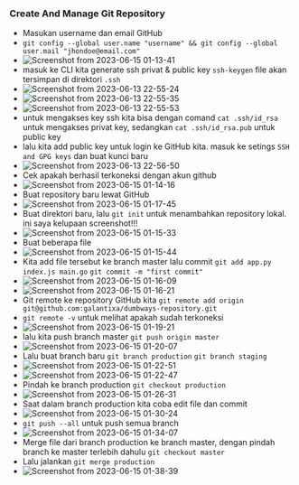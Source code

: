 ### Create And Manage Git Repository
- Masukan username dan email GitHub
- ```git config --global user.name "username" && git config --global user.mail "jhondoe@email.com"```
- ![Screenshot from 2023-06-15 01-13-41](https://github.com/galantixa/dumbways-repository/assets/92994294/477feb39-9800-4eb4-848b-052b0273a9e5)
- masuk ke CLI kita generate ssh privat & public key ```ssh-keygen``` file akan tersimpan di direktori ```.ssh```
- ![Screenshot from 2023-06-13 22-55-24](https://github.com/galantixa/dumbways-repository/assets/92994294/99ad5b01-27aa-41d1-a858-6a6c1b243f6b)
- ![Screenshot from 2023-06-13 22-55-35](https://github.com/galantixa/dumbways-repository/assets/92994294/e34fbbc1-253d-4eca-a0ff-d821974c6af5)
- ![Screenshot from 2023-06-13 22-55-53](https://github.com/galantixa/dumbways-repository/assets/92994294/154ed3d1-0638-49f6-9adf-9bb78f5b1b95)
- untuk mengakses key ssh kita bisa dengan comand ```cat .ssh/id_rsa``` untuk mengakses privat key, sedangkan ```cat .ssh/id_rsa.pub``` untuk public key
- lalu kita add public key untuk login ke GitHub kita. masuk ke setings ```SSH and GPG keys``` dan buat kunci baru
- ![Screenshot from 2023-06-13 22-56-50](https://github.com/galantixa/dumbways-repository/assets/92994294/75501433-5b43-4be4-b205-c081d034be3f)
- Cek apakah berhasil terkoneksi dengan akun github
- ![Screenshot from 2023-06-15 01-14-16](https://github.com/galantixa/dumbways-repository/assets/92994294/1bce6a38-d70e-42a9-88b9-5024e54bdfc4)
- Buat repository baru lewat GitHub
- ![Screenshot from 2023-06-15 01-17-45](https://github.com/galantixa/dumbways-repository/assets/92994294/1260c654-986e-4713-89a9-170f5705dd49)
- Buat direktori baru, lalu ```git init``` untuk menambahkan repository lokal. ini saya kelupaan screenshot!!!
- ![Screenshot from 2023-06-15 01-15-33](https://github.com/galantixa/dumbways-repository/assets/92994294/d14dd226-aa00-4a64-88d0-fdc902f01d7d)
- Buat beberapa file
- ![Screenshot from 2023-06-15 01-15-44](https://github.com/galantixa/dumbways-repository/assets/92994294/5691c304-5227-4d3f-a33f-1dede93b5632)
- Kita add file tersebut ke branch master lalu commit ```git add app.py index.js main.go``` ```git commit -m "first commit"```
- ![Screenshot from 2023-06-15 01-16-09](https://github.com/galantixa/dumbways-repository/assets/92994294/7998efe7-ece5-4510-91fd-5ba61a0fdd4b)
- ![Screenshot from 2023-06-15 01-16-21](https://github.com/galantixa/dumbways-repository/assets/92994294/15d2c29c-f7cf-4e33-9f57-b1c0163bba30)
- Git remote ke repository GitHub kita ```git remote add origin git@github.com:galantixa/dumbways-repository.git```
- ```git remote -v``` untuk melihat apakah sudah terkoneksi
- ![Screenshot from 2023-06-15 01-19-21](https://github.com/galantixa/dumbways-repository/assets/92994294/b45b3de0-1dea-4108-81e2-5713a09095c5)
- lalu kita push branch master ```git push origin master```
- ![Screenshot from 2023-06-15 01-20-07](https://github.com/galantixa/dumbways-repository/assets/92994294/2e0ad6c5-fab2-49df-9076-715ff47790a0)
- Lalu buat branch baru ```git branch production``` ```git branch staging```
- ![Screenshot from 2023-06-15 01-22-51](https://github.com/galantixa/dumbways-repository/assets/92994294/b6be338c-697e-48fd-b4d5-6dde671f8098)
- ![Screenshot from 2023-06-15 01-22-47](https://github.com/galantixa/dumbways-repository/assets/92994294/0c99369d-2529-4585-ac14-ae6b31c2363b)
- Pindah ke branch production ```git checkout production```
- ![Screenshot from 2023-06-15 01-26-31](https://github.com/galantixa/dumbways-repository/assets/92994294/fc16c4ef-0252-4943-ba44-726d8efa6656)
- Saat dalam branch production kita coba edit file dan commit
- ![Screenshot from 2023-06-15 01-30-24](https://github.com/galantixa/dumbways-repository/assets/92994294/43875972-4791-4107-8fc1-a277bbd0d151)
- ```git push --all``` untuk push semua branch
- ![Screenshot from 2023-06-15 01-34-07](https://github.com/galantixa/dumbways-repository/assets/92994294/5b8b347f-436f-4472-92dd-103b187244ba)
- Merge file dari branch production ke branch master, dengan pindah branch ke master terlebih dahulu ```git checkout master```
- Lalu jalankan ```git merge production```
- ![Screenshot from 2023-06-15 01-38-39](https://github.com/galantixa/dumbways-repository/assets/92994294/0de73370-5457-4fa5-9e66-62075215ba15)

